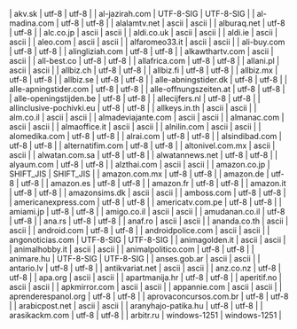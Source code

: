 | akv.sk | utf-8 | utf-8 |
| al-jazirah.com | UTF-8-SIG | UTF-8-SIG |
| al-madina.com | utf-8 | utf-8 |
| alalamtv.net | ascii | ascii |
| alburaq.net | utf-8 | utf-8 |
| alc.co.jp | ascii | ascii |
| aldi.co.uk | ascii | ascii |
| aldi.ie | ascii | ascii |
| aleo.com | ascii | ascii |
| alfaromeo33.it | ascii | ascii |
| ali-buy.com | utf-8 | utf-8 |
| alingliziah.com | utf-8 | utf-8 |
| alkawthartv.com | ascii | ascii |
| all-best.co | utf-8 | utf-8 |
| allafrica.com | utf-8 | utf-8 |
| allani.pl | ascii | ascii |
| allbiz.ch | utf-8 | utf-8 |
| allbiz.fi | utf-8 | utf-8 |
| allbiz.mx | utf-8 | utf-8 |
| allbiz.se | utf-8 | utf-8 |
| alle-abningstider.dk | utf-8 | utf-8 |
| alle-apningstider.com | utf-8 | utf-8 |
| alle-offnungszeiten.at | utf-8 | utf-8 |
| alle-openingstijden.be | utf-8 | utf-8 |
| allecijfers.nl | utf-8 | utf-8 |
| allinclusive-pochivki.eu | utf-8 | utf-8 |
| allkeys.in.th | ascii | ascii |
| alm.co.il | ascii | ascii |
| almadeviajante.com | ascii | ascii |
| almanac.com | ascii | ascii |
| almaoffice.it | ascii | ascii |
| alnilin.com | ascii | ascii |
| alomedika.com | utf-8 | utf-8 |
| alrai.com | utf-8 | utf-8 |
| alsindibad.com | utf-8 | utf-8 |
| alternatifim.com | utf-8 | utf-8 |
| altonivel.com.mx | ascii | ascii |
| alwatan.com.sa | utf-8 | utf-8 |
| alwatannews.net | utf-8 | utf-8 |
| alyaum.com | utf-8 | utf-8 |
| alzthai.com | ascii | ascii |
| amazon.co.jp | SHIFT_JIS | SHIFT_JIS |
| amazon.com.mx | utf-8 | utf-8 |
| amazon.de | utf-8 | utf-8 |
| amazon.es | utf-8 | utf-8 |
| amazon.fr | utf-8 | utf-8 |
| amazon.it | utf-8 | utf-8 |
| amazonsims.dk | ascii | ascii |
| amboss.com | utf-8 | utf-8 |
| americanexpress.com | utf-8 | utf-8 |
| americatv.com.pe | utf-8 | utf-8 |
| amiami.jp | utf-8 | utf-8 |
| amigo.co.il | ascii | ascii |
| amudanan.co.il | utf-8 | utf-8 |
| ana.rs | utf-8 | utf-8 |
| anaf.ro | ascii | ascii |
| ananda.co.th | ascii | ascii |
| android.com | utf-8 | utf-8 |
| androidpolice.com | ascii | ascii |
| angonoticias.com | UTF-8-SIG | UTF-8-SIG |
| animagolden.it | ascii | ascii |
| animalhobby.it | ascii | ascii |
| animalpolitico.com | utf-8 | utf-8 |
| animare.hu | UTF-8-SIG | UTF-8-SIG |
| anses.gob.ar | ascii | ascii |
| antario.lv | utf-8 | utf-8 |
| antikvariat.net | ascii | ascii |
| anz.co.nz | utf-8 | utf-8 |
| apa.org | ascii | ascii |
| apartmanija.hr | utf-8 | utf-8 |
| aperitif.no | ascii | ascii |
| apkmirror.com | ascii | ascii |
| appannie.com | ascii | ascii |
| aprenderespanol.org | utf-8 | utf-8 |
| aprovaconcursos.com.br | utf-8 | utf-8 |
| arabicpost.net | ascii | ascii |
| aranyhajo-patika.hu | utf-8 | utf-8 |
| arasikackm.com | utf-8 | utf-8 |
| arbitr.ru | windows-1251 | windows-1251 |
